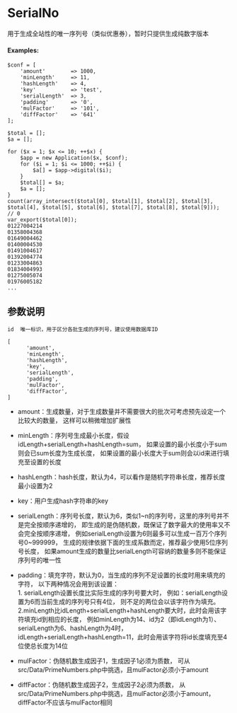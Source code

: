 # SerialNo

用于生成全站性的唯一序列号（类似优惠券），暂时只提供生成纯数字版本


#### Examples:

	$conf = [
        'amount'        => 1000,
        'minLength'     => 11,
        'hashLength'    => 4,
        'key'           => 'test',
        'serialLength'  => 3,
        'padding'       => '0',
        'mulFactor'     => '101',
        'diffFactor'    => '641'
    ];
    
    $total = [];
    $a = [];
    
    for ($x = 1; $x <= 10; ++$x) {
        $app = new Application($x, $conf);
        for ($i = 1; $i <= 1000; ++$i) {
            $a[] = $app->digital($i);
        }
        $total[] = $a;
        $a = [];
    }
    count(array_intersect($total[0], $total[1], $total[2], $total[3], $total[4], $total[5], $total[6], $total[7], $total[8], $total[9]));  // 0
    var_export($total[0]);
	01227004214
	01358004368
	01649004462
	01400004530
	01491004617
	01392004774
	01233004863
	01834004993
	01275005074
	01976005182
	...


## 参数说明

    id  唯一标识，用于区分各批生成的序列号，建议使用数据库ID

    [
          'amount',  
          'minLength',  
          'hashLength',  
          'key',  
          'serialLength',  
          'padding',  
          'mulFactor',  
          'diffFactor',  
    ]

* amount：生成数量，对于生成数量并不需要很大的批次可考虑预先设定一个比较大的数量，
    这样可以稍微增加扩展性

* minLength：序列号生成最小长度，假设idLength+serialLength+hashLength=sum，
    如果设置的最小长度小于sum则会已sum长度为生成长度，
    如果设置的最小长度大于sum则会以id来进行填充至设置的长度

* hashLength：hash长度，默认为4，可以看作是随机字符串长度，推荐长度最小设置为2

* key：用户生成hash字符串的key

* serialLength：序列号长度，默认为6，类似1~n的序列号，这里的序列号并不是完全按顺序递增的，
    即生成的是伪随机数，既保证了数字最大的使用率又不会完全按顺序递增，
    例如serialLength设置为6则最多可以生成一百万个序列号0~999999，
    生成的规律依据下面的生成系数而定，推荐最少使用5位序列号长度，
    如果amount生成的数量比serialLength可容纳的数量多则不能保证序列号的唯一性

* padding：填充字符，默认为0，当生成的序列不足设置的长度时用来填充的字符，
    以下两种情况会用到该设置：  
        1. serialLength设置长度比实际生成的序列号要大时，
            例如：serialLength设置为6而当前生成的序列号只有4位，
            则不足的两位会以该字符作为填充。  
        2.minLength比idLength+serialLength+hashLength要大时，此时会用该字符填充id到相应的长度，
            例如minLength为14、id为2（即idLength为1）、serialLength为6、hashLength为4时，
            idLength+serialLength+hashLength=11，此时会用该字符将id长度填充至4位使总长度为14位

* mulFactor：伪随机数生成因子1，生成因子1必须为质数，
	可从src/Data/PrimeNumbers.php中挑选，且mulFactor必须小于amount

* diffFactor：伪随机数生成因子2，生成因子2必须为质数，
	从src/Data/PrimeNumbers.php中挑选，且mulFactor必须小于amount，
	diffFactor不应该与mulFactor相同